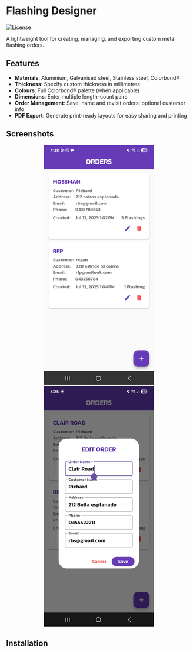 # Flashing Designer

![License](https://img.shields.io/badge/license-MIT-blue)

A lightweight tool for creating, managing, and exporting custom metal flashing orders.

## Features

- **Materials**: Aluminium, Galvanised steel, Stainless steel, Colorbond®  
- **Thickness**: Specify custom thickness in millimetres  
- **Colours**: Full Colorbond® palette (when applicable)  
- **Dimensions**: Enter multiple length–count pairs  
- **Order Management**: Save, name and revisit orders; optional customer info  
- **PDF Export**: Generate print-ready layouts for easy sharing and printing  

## Screenshots

<p align="center">
  <img src="docs/Screenshot_20250713_163801.jpg" alt="Order List" width="300" />
  <img src="docs/Screenshot_20250713_172518.jpg" alt="Add Flashing Dialog" width="300" />
</p>

## Installation
